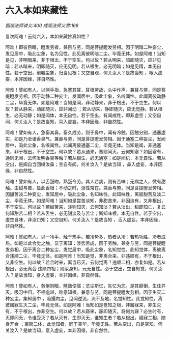 # 六入本如来藏性
_圆瑛法师讲义:400 成观法师义贯:168_

复次阿难！云何六入，本如来藏妙真如性？

阿难！即彼目睛，瞪发劳者，兼目与劳，同是菩提瞪发劳相。因于明暗二种妄尘，发见居中，吸此尘象，名为见性。此见离彼明暗二尘，毕竟无体。如是阿难！当知是见，非明暗来，非于根出，不于空生。何以故？若从明来，暗即随灭，应非见暗；若从暗来，明即随灭，应无见明。若从根生，必无明暗；如是见精，本无自性。若于空出，前瞩尘象，归当见根；又空自观，何关汝入？是故当知 ，眼入虚妄，本非因缘，非自然性。

阿难！譬如有人，以两手指，急塞其耳，耳根劳故，头中作声。兼耳与劳，同是菩提瞪发劳相。因于动静二种妄尘，发闻居中，吸此尘象，名听闻性。此闻离彼动静二尘，毕竟无体。如是阿难！当知是闻，非动静来，非于根出，不于空生。何以故？若从静来，动即随灭，应非闻动 ；若从动来，静即随灭，应无觉静。若从根生，必无动静；如是闻体，本无自性。若于空出，有闻成性，即非虚空；又空自闻，何关汝入？是故当知，耳入虚妄，本非因缘，非自然性。

阿难！譬如有人，急畜其鼻。畜久成劳，则于鼻中，闻有冷触。因触分别，通塞虚实，如是乃至诸香臭气。兼鼻与劳，同是菩提瞪发劳相。因于通塞二种妄尘，发闻居中，吸此尘象，名嗅闻性。此闻离彼通塞二尘，毕竟无体。当知是闻，非通塞来，非于根出，不于空生。何以故？若从通来，塞则闻灭，云何知塞？如因塞有，通则无闻，云何发明香臭等触？若从根生，必无通塞；如是闻机，本无自性。若从空出，是闻自当回嗅汝鼻；空自有闻，何关汝入？是故当知 ，鼻入虚妄，本非因缘，非自然性。

阿难！譬如有人，以舌舐吻，熟舐令劳。其人若病，则有苦味；无病之人，微有甜触。由甜与苦，显此舌根；不动之时，淡性常在。兼舌与劳，同是菩提瞪发劳相。因甜苦淡二种妄尘，发知居中，吸此尘象，名知味性。此知味性，离彼甜苦及淡二尘，毕竟无体。如是阿难！当知如是尝苦淡知，非甜苦来，非因淡有，又非根出，不于空生。何以故？若甜苦来，淡则知灭，云何知淡？若从淡出，甜即知亡，复云何知甜苦二相？若从舌生，必无甜淡及与苦尘；斯知味根，本无自性。若于空出，虚空自味，非汝口知；又空自知，何关汝入？是故当知 ，舌入虚妄，本非因缘，非自然性。

阿难！譬如有人，以一冷手，触于热手。若冷势多，热者从冷；若热功胜，冷者成热。如是以此合觉之触，显于离知；涉势若成，因于劳触。兼身与劳，同是菩提瞪发劳相。因于离合二种妄尘，发觉居中，吸此尘象，名知觉性。此知觉体，离彼离合违顺二尘，毕竟无体。如是阿难！当知是觉，非离合来，非违顺有，不于根出，又非空生。何以故？若合时来，离当已灭，云何觉离？违顺二相，亦复如是。若从根出，必无离合 违顺四相；则汝身知，元无自性。必于空出，空自知觉，何关汝入？是故当知，身入虚妄，本非因缘，非自然性。

阿难！譬如有人，劳倦则眠，睡熟便寤；览尘斯忆，失忆为忘。是其颠倒，生住异灭。吸习中归，不相逾越，称意知根。兼意与劳，同是菩提瞪发劳相。因于生灭二种妄尘，集知居中 ，吸撮内尘，见闻逆流，流不及地，名觉知性。此觉知性，离彼寤寐生灭二尘，毕竟无体。如是阿难！当知如是觉知之根，非寤寐来，非生灭有，不于根出，亦非空生。何以故？若从寤来，寐即随灭，将何为寐？必生时有，灭即同无，令谁受灭？若从灭有，生即灭无，谁知生者？若从根出，寤寐二相，随身开合 ；离斯二体，此觉知者，同于空华，毕竟无性。若从空出，自是空知，何关汝入？是故当知，意入虚妄，本非因缘，非自然性。